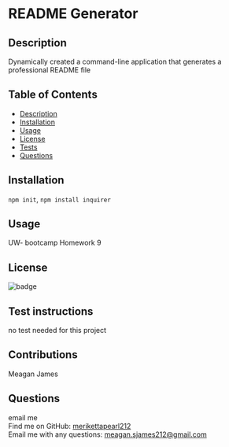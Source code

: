 
  # README Generator

  ## Description
   Dynamically created a command-line application that generates a professional README file

  ## Table of Contents
  - [Description](#description)
  - [Installation](#installation)
  - [Usage](#usage)
  - [License](#license)
  - [Tests](#tests)
  - [Questions](#questions)

  ## Installation
  `npm init`, `npm install inquirer`

  ## Usage
  UW- bootcamp Homework 9

  ## License
  ![badge](https://img.shields.io/badge/license-Perl-yellowgreen)

  ## Test instructions
  no test needed for this project

  ## Contributions
  Meagan James

  ## Questions
  email me
  <br />
  Find me on GitHub: [merikettapearl212](https://github.com/merikettapearl212)
  <br />
  Email me with any questions: meagan.sjames212@gmail.com<br />

